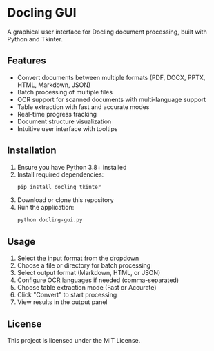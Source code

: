 # Docling GUI

A graphical user interface for Docling document processing, built with Python and Tkinter.

## Features

- Convert documents between multiple formats (PDF, DOCX, PPTX, HTML, Markdown, JSON)
- Batch processing of multiple files
- OCR support for scanned documents with multi-language support
- Table extraction with fast and accurate modes
- Real-time progress tracking
- Document structure visualization
- Intuitive user interface with tooltips

## Installation

1. Ensure you have Python 3.8+ installed
2. Install required dependencies:
   ```bash
   pip install docling tkinter
   ```
3. Download or clone this repository
4. Run the application:
   ```bash
   python docling-gui.py
   ```

## Usage

1. Select the input format from the dropdown
2. Choose a file or directory for batch processing
3. Select output format (Markdown, HTML, or JSON)
4. Configure OCR languages if needed (comma-separated)
5. Choose table extraction mode (Fast or Accurate)
6. Click "Convert" to start processing
7. View results in the output panel

## License

This project is licensed under the MIT License.